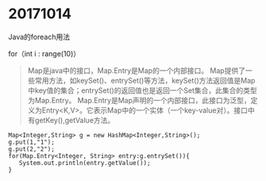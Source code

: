 # 20171014

Java的foreach用法

for（int i : range(10)） 

> Map是java中的接口，Map.Entry是Map的一个内部接口。
Map提供了一些常用方法，如keySet()、entrySet()等方法，keySet()方法返回值是Map中key值的集合；entrySet()的返回值也是返回一个Set集合，此集合的类型为Map.Entry。
Map.Entry是Map声明的一个内部接口，此接口为泛型，定义为Entry<K,V>。它表示Map中的一个实体（一个key-value对）。接口中有getKey(),getValue方法。

```
Map<Integer,String> g = new HashMap<Integer,String>();  
g.put(1,"1");  
g.put(2,"2");  
for(Map.Entry<Integer, String> entry:g.entrySet()){  
   System.out.println(entry.getValue());  
} 
```
